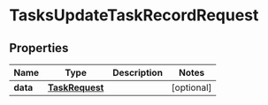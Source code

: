 

# TasksUpdateTaskRecordRequest


## Properties

| Name | Type | Description | Notes |
|------------ | ------------- | ------------- | -------------|
|**data** | [**TaskRequest**](TaskRequest.md) |  |  [optional] |



